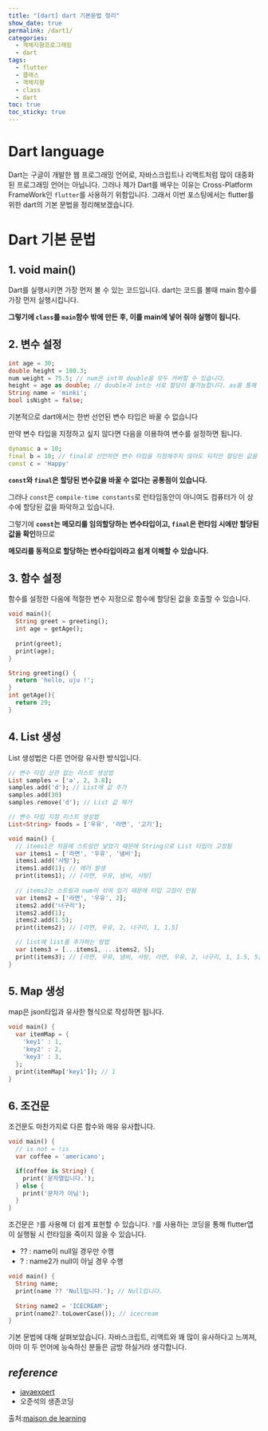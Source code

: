 ```yaml
---
title: "[dart] dart 기본문법 정리"
show_date: true
permalink: /dart1/
categories: 
  - 객체지향프로그래밍
  - dart
tags: 
  - flutter
  - 클래스
  - 객체지향
  - class
  - dart
toc: true
toc_sticky: true
---
```


# Dart language

Dart는 구글이 개발한 웹 프로그래밍 언어로, 자바스크립트나 리액트처럼 많이 대중화된 프로그래밍 언어는 아닙니다. 그러나 제가 Dart를 배우는 이유는 Cross-Platform FrameWork인 `flutter`를 사용하기 위함입니다. 그래서 이번 포스팅에서는 flutter를 위한 dart의 기본 문법을 정리해보겠습니다.

# Dart 기본 문법

## 1. void main()

Dart를 실행시키면 가장 먼저 볼 수 있는 코드입니다. dart는 코드를 볼때 main 함수를 가장 먼저 실행시킵니다.

**그렇기에 `class`를 `main`함수 밖에 만든 후, 이를 main에 넣어 줘야 실행이 됩니다.**













## 2. 변수 설정

```dart
int age = 30;
double height = 180.3;
num weight = 75.5; // num은 int와 double을 모두 커버할 수 있습니다.
height = age as double; // double과 int는 서로 할당이 불가능합니다. as를 통해 할당할 수 있습니다.
String name = 'minki';
bool isNight = false;
```

기본적으로 dart에서는 한번 선언된 변수 타입은 바꿀 수 없습니다 

만약 변수 타입을 지정하고 싶지 않다면 다음을 이용하여 변수를 설정하면 됩니다.

```dart
dynamic a = 10;
final b = 10; // final로 선언하면 변수 타입을 지정해주지 않아도 되지만 할당된 값을 바꾸지 못합니다.
const c = 'Happy'
```

**`const`와 `final`은 할당된 변수값을 바꿀 수 없다는 공통점이 있습니다.** 

그러나 `const`은 `compile-time constants`로 런타임동안이 아니여도 컴퓨터가 이 상수에 할당된 값을 파악하고 있습니다. 

그렇기에 **`const`는 메모리를 임의할당하는 변수타입이고, `final`은 런타임 시에만 할당된 값을 확인**하므로

 **메모리를 동적으로 할당하는 변수타입이라고 쉽게 이해할 수 있습니다.**

## 3. 함수 설정

함수를 설정한 다음에 적절한 변수 지정으로 함수에 할당된 값을 호출할 수 있습니다.

```dart
void main(){
  String greet = greeting();
  int age = getAge();
  
  print(greet);
  print(age);
}

String greeting() {
  return 'hello, uju !';
}
int getAge(){
  return 29;
}

```

## 4. List 생성

List 생성법은 다른 언어랑 유사한 방식입니다.

```dart
// 변수 타입 상관 없는 리스트 생성법
List samples = ['a', 2, 3.8];
samples.add('d'); // List에 값 추가
samples.add(30)
samples.remove('d'); // List 값 제거

// 변수 타입 지정 리스트 생성법
List<String> foods = ['우유', '라면', '고기'];

void main() {
  // items1은 처음에 스트링만 넣었기 때문에 String으로 List 타입이 고정됨
  var items1 = ['라면', '우유', '냄비'];
  items1.add('사탕');
  items1.add(1); // 에러 발생
  print(items1); // [라면, 우유, 냄비, 사탕]
  
  // items2는 스트링과 num이 섞여 있기 때문에 타입 고정이 안됨
  var items2 = ['라면', '우유', 2];
  items2.add('너구리');
  items2.add(1);
  items2.add(1.5);
  print(items2); // [라면, 우유, 2, 너구리, 1, 1.5]

  // list에 list를 추가하는 방법
  var items3 = [...items1, ...items2, 5];
  print(items3); // [라면, 우유, 냄비, 사탕, 라면, 우유, 2, 너구리, 1, 1.5, 5]
}
```

## 5. Map 생성

map은 json타입과 유사한 형식으로 작성하면 됩니다.

```dart
void main() {
  var itemMap = {
    'key1' : 1,
    'key2' : 2,
    'key3' : 3,
  };
  print(itemMap['key1']); // 1
}
```

## 6. 조건문

조건문도 마찬가지로 다른 함수와 매유 유사합니다.

```dart
void main() {
  // is not = !is
  var coffee = 'americano';

  if(coffee is String) {
    print('문자열입니다.');
  } else {
    print('문자가 아님');
  }
}
```

조건문은 `?`를 사용해 더 쉽게 표현할 수 있습니다. `?`를 사용하는 코딩을 통해 flutter앱이 실행될 시 런타임을 죽이지 않을 수 있습니다.

- ?? : name이 null일 경우만 수행
- ? : name2가 null이 아닐 경우 수행

```dart
void main() {
  String name;
  print(name ?? 'Null입니다.'); // Null입니다.
  
  String name2 = 'ICECREAM';
  print(name2?.toLowerCase()); // icecream
}
```

기본 문법에 대해 살펴보았습니다. 자바스크립트, 리액트와 꽤 많이 유사하다고 느껴져, 아마 이 두 언어에 능숙하신 분들은 금방 하실거라 생각합니다.



## *reference*

- [javaexpert](https://javaexpert.tistory.com/941)
- 오준석의 생존코딩

출처:[maison de learning](https://minkithub.github.io/2020/05/12/dart1/)
